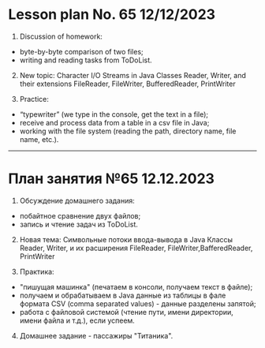 # Lesson plan No. 65 12/12/2023

1. Discussion of homework:
- byte-by-byte comparison of two files;
- writing and reading tasks from ToDoList.

2. New topic:
   Character I/O Streams in Java
   Classes Reader, Writer, and their extensions FileReader, FileWriter, BufferedReader, PrintWriter

3. Practice:
- “typewriter” (we type in the console, get the text in a file);
- receive and process data from a table in a csv file in Java;
- working with the file system (reading the path, directory name, file name, etc.).


___________________________________________

# План занятия №65 12.12.2023

1. Обcуждение домашнего задания: 
- побайтное сравнение двух файлов;
- запись и чтение задач из ToDoList.

2. Новая тема:
Символьные потоки ввода-вывода в Java
Классы Reader, Writer, и их расширения FileReader, FileWriter,BafferedReader, PrintWriter

3. Практика:
- "пишущая машинка" (печатаем в консоли, получаем текст в файле);
- получаем и обрабатываем в Java данные из таблицы в фале формата CSV
  (comma separated values) - данные разделены запятой;
- работа с файловой системой (чтение пути, имени директории, имени файла и т.д.), если успеем.

4. Домашнее задание - пассажиры "Титаника".






